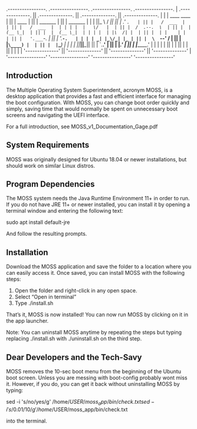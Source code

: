  .----------------.  .----------------.  .----------------.  .----------------. 
| .--------------. || .--------------. || .--------------. || .--------------. |
| | ____    ____ | || |     ____     | || |    _______   | || |    _______   | |
| ||_   \  /   _|| || |   .'    `.   | || |   /  ___  |  | || |   /  ___  |  | |
| |  |   \/   |  | || |  /  .--.  \  | || |  |  (__ \_|  | || |  |  (__ \_|  | |
| |  | |\  /| |  | || |  | |    | |  | || |   '.___`-.   | || |   '.___`-.   | |
| | _| |_\/_| |_ | || |  \  `--'  /  | || |  |`\____) |  | || |  |`\____) |  | |
| ||_____||_____|| || |   `.____.'   | || |  |_______.'  | || |  |_______.'  | |
| |              | || |              | || |              | || |              | |
| '--------------' || '--------------' || '--------------' || '--------------' |
 '----------------'  '----------------'  '----------------'  '----------------'
 

Introduction
------------------------------------------------------------------

The Multiple Operating System Superintendent, acronym MOSS, is a desktop 
application that provides a fast and efficient interface for managing 
the boot configuration. With MOSS, you can change boot order quickly 
and simply, saving time that would normally be spent on unnecessary 
boot screens and navigating the UEFI interface.
 
For a full introduction, see MOSS_v1_Documentation_Gage.pdf

System Requirements
------------------------------------------------------------------

MOSS was originally designed for Ubuntu 18.04 or newer installations, but should 
work on similar Linux distros. 

Program Dependencies
------------------------------------------------------------------

The MOSS system needs the Java Runtime Environment 11+ in order to run.
If you do not have JRE 11+ or newer installed, you can install it by
opening a terminal window and entering the following text:

sudo apt install default-jre 

And follow the resulting prompts. 


Installation
------------------------------------------------------------------

Download the MOSS application and save the folder to a location where 
you can easily access it. Once saved, you can install MOSS with the 
following steps:

 1. Open the folder and right-click in any open space. 
 2. Select “Open in terminal” 
 3. Type ./install.sh

That’s it, MOSS is now installed! You can now run MOSS by clicking 
on it in the app launcher.

Note: You can uninstall MOSS anytime by repeating the steps but 
typing replacing ./install.sh with ./uninstall.sh  on the third step.


Dear Developers and the Tech-Savy
------------------------------------------------------------------

MOSS removes the 10-sec boot menu from the beginning of the Ubuntu 
boot screen. Unless you are messing with boot-config probably wont 
miss it. However, if you do, you can get it back without uninstalling 
MOSS by typing:

sed -i 's/no/yes/g' /home/$USER/moss_app/bin/check.txt
sed -i 's/0.01/10/g' /home/$USER/moss_app/bin/check.txt

into the terminal.
